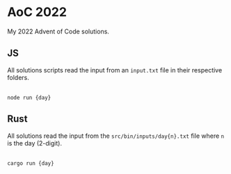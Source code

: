 <h1>AoC 2022</h1>
My 2022 Advent of Code solutions.<br>
<h2>JS</h2>
All solutions scripts read the input from an <code>input.txt</code> file in their respective folders.<br><br>

```
node run {day}
```

<h2>Rust</h2>
All solutions read the input from the <code>src/bin/inputs/day{n}.txt</code> file where <code>n</code> is the day (2-digit).<br><br>

```
cargo run {day}
```
